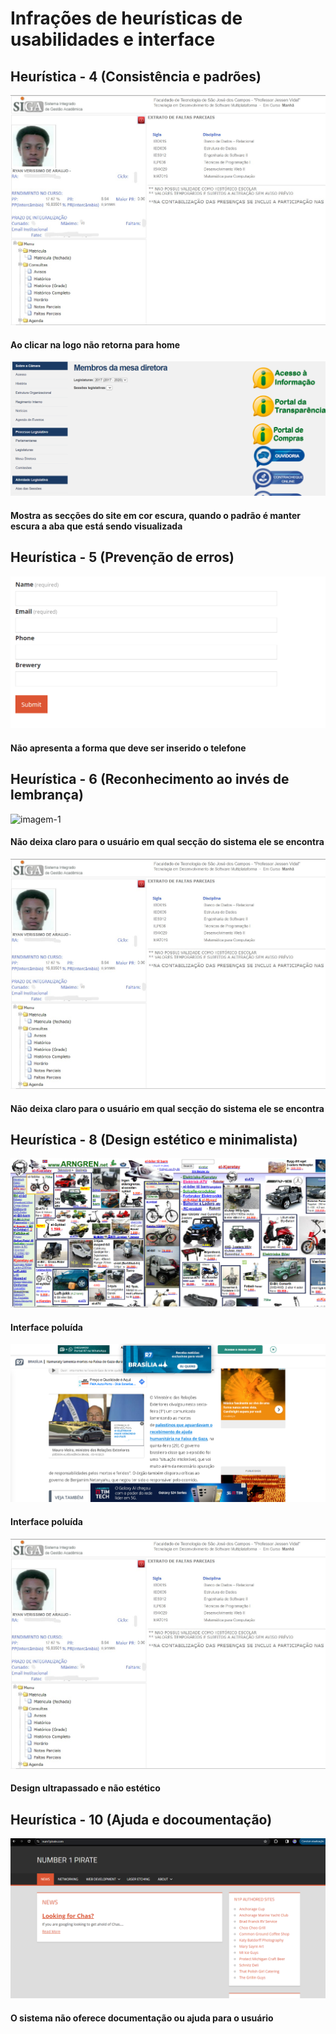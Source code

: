 # Infrações de heurísticas de usabilidades e interface
#####
## Heurística - 4 (Consistência e padrões)

![imagem-6](media/siga-fatec.jpg)
#### Ao clicar na logo não retorna para home

![imagem-7](media/image.png)
#### Mostra as secções do site em cor escura, quando o padrão é manter escura a aba que está sendo visualizada
#####
## Heurística - 5 (Prevenção de erros)

![imagem-4](media/Captura%20de%20tela%202024-03-01%20103423.png)
#### Não apresenta a forma que deve ser inserido o telefone
#####
## Heurística - 6 (Reconhecimento ao invés de lembrança)

![imagem-1](/media/Captura%20de%20tela%202024-03-01%20100317.png)
#### Não deixa claro para o usuário em qual secção do sistema ele se encontra

![imagem-6](media/siga-fatec.jpg)
#### Não deixa claro para o usuário em qual secção do sistema ele se encontra
#####
## Heurística - 8 (Design estético e minimalista)

![imagem-2](media/Captura%20de%20tela%202024-03-01%20101637.png)
#### Interface poluída

![imagem-5](media/Captura%20de%20tela%202024-03-01%20104406.png)
#### Interface poluída

![imagem-6](media/siga-fatec.jpg)
#### Design ultrapassado e não estético
#####
## Heurística - 10 (Ajuda e docoumentação)

![imagem-3](media/Captura%20de%20tela%202024-03-01%20102554.png)
#### O sistema não oferece documentação ou ajuda para o usuário
